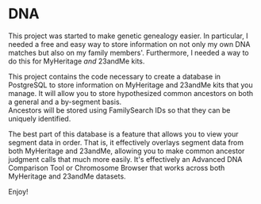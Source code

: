 # DNA

This project was started to make genetic genealogy easier.  In particular, 
I needed a free and easy way to store information on not only my
own DNA matches but also on my family members'.  Furthermore, I needed
a way to do this for MyHeritage *and* 23andMe kits.

This project contains the code necessary to create a database in
PostgreSQL to store information on MyHeritage and 23andMe kits
that you manage.  It will allow you to store hypothesized 
common ancestors on both a general and a by-segment basis.  
Ancestors will be stored using FamilySearch IDs so that they can be 
uniquely identified.  

The best part of this database is a feature that allows you to view your
segment data in order.  That is, it effectively overlays segment
data from both MyHeritage and 23andMe, allowing you to make common 
ancestor judgment calls that much more easily.  It's effectively
an Advanced DNA Comparison Tool or Chromosome Browser that works
across both MyHeritage and 23andMe datasets.

Enjoy!
